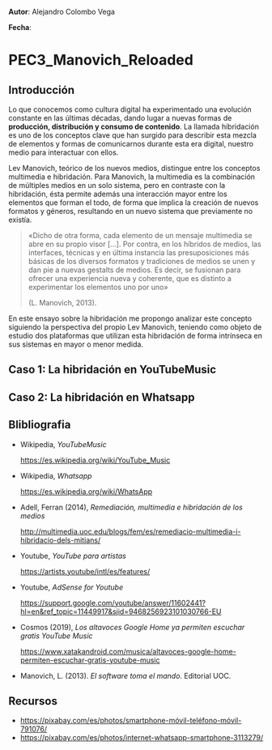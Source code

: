 **Autor**: Alejandro Colombo Vega

**Fecha**: 

# PEC3_Manovich_Reloaded

## Introducción
Lo que conocemos como cultura digital ha experimentado una evolución constante en las últimas décadas, dando lugar a nuevas formas de **producción, distribución y consumo de contenido**. La llamada hibridación es uno de los conceptos clave que han surgido para describir esta mezcla de elementos y formas de comunicarnos durante esta era digital, nuestro medio para interactuar con ellos. 

Lev Manovich, teórico de los nuevos medios, distingue entre los conceptos multimedia e hibridación. Para Manovich, la multimedia es la combinación de múltiples medios en un solo sistema, pero en contraste con la hibridación, ésta permite además una interacción mayor entre los elementos que forman el todo, de forma que implica la creación de nuevos formatos y géneros, resultando en un nuevo sistema que previamente no existía.

> «Dicho de otra forma, cada elemento de un mensaje multimedia se abre en su propio visor [...]. Por contra, en los híbridos de medios, las interfaces, técnicas y en última instancia las presuposiciones más básicas de los diversos formatos y tradiciones de medios se unen y dan pie a nuevas gestalts de medios. Es decir, se fusionan para ofrecer una experiencia nueva y coherente, que es distinto a experimentar los elementos uno por uno»
> 
> (L. Manovich, 2013).

En este ensayo sobre la hibridación me propongo analizar este concepto siguiendo la perspectiva del propio Lev Manovich, teniendo como objeto de estudio dos plataformas que utilizan esta hibridación de forma intrínseca en sus sistemas en mayor o menor medida.




## Caso 1: La hibridación en YouTubeMusic






## Caso 2: La hibridación en Whatsapp




## Blibliografia
* Wikipedia, _YouTubeMusic_
  
  https://es.wikipedia.org/wiki/YouTube_Music
* Wikipedia, _Whatsapp_
  
  https://es.wikipedia.org/wiki/WhatsApp
* Adell, Ferran (2014), _Remediación, multimedia e hibridación de los medios_
  
  http://multimedia.uoc.edu/blogs/fem/es/remediacio-multimedia-i-hibridacio-dels-mitjans/
  
* Youtube, _YouTube para artistas_

  https://artists.youtube/intl/es/features/
  
* Youtube, _AdSense for Youtube_

  https://support.google.com/youtube/answer/11602441?hl=en&ref_topic=11449917&sjid=9468256923101030766-EU
  
* Cosmos (2019), _Los altavoces Google Home ya permiten escuchar gratis YouTube Music_
 
  https://www.xatakandroid.com/musica/altavoces-google-home-permiten-escuchar-gratis-youtube-music
  
* Manovich, L. (2013). _El software toma el mando_. Editorial UOC.

## Recursos
* https://pixabay.com/es/photos/smartphone-móvil-teléfono-móvil-791076/
* https://pixabay.com/es/photos/internet-whatsapp-smartphone-3113279/
